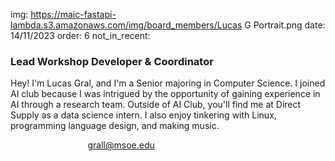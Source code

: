 img: https://maic-fastapi-lambda.s3.amazonaws.com/img/board_members/Lucas G Portrait.png
date: 14/11/2023
order: 6
not_in_recent:

### Lead Workshop Developer & Coordinator

Hey! I'm Lucas Gral, and I'm a Senior majoring in Computer Science. I joined AI club because I was intrigued by the opportunity of gaining experience in AI through a research team. Outside of AI Club, you'll find me at Direct Supply as a data science intern. I also enjoy tinkering with Linux, programming language design, and making music.

<a style = 'font-weight: bold; color: white;'>Contact Me Here:</a> <a style = 'color: blue eyes;'>grall@msoe.edu</a>